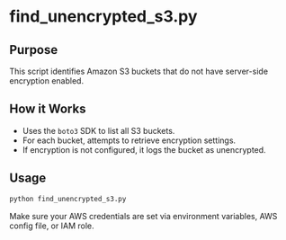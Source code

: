 # find_unencrypted_s3.py

## Purpose
This script identifies Amazon S3 buckets that do not have server-side encryption enabled.

## How it Works
- Uses the `boto3` SDK to list all S3 buckets.
- For each bucket, attempts to retrieve encryption settings.
- If encryption is not configured, it logs the bucket as unencrypted.

## Usage
```bash
python find_unencrypted_s3.py
```
Make sure your AWS credentials are set via environment variables, AWS config file, or IAM role.